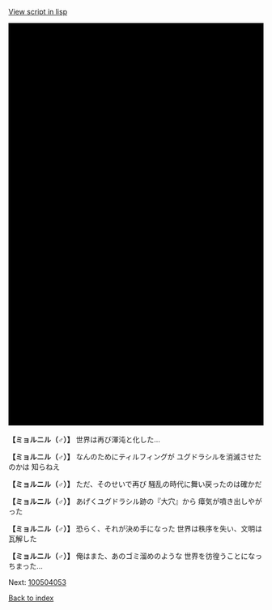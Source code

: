 [View script in lisp](../scripts/100504051.txt)

![bg_black.png](../images/backgrounds/bg_black.png)

**【ミョルニル（♂）】**
世界は再び渾沌と化した…

**【ミョルニル（♂）】**
なんのためにティルフィングが
ユグドラシルを消滅させたのかは
知らねえ

**【ミョルニル（♂）】**
ただ、そのせいで再び
騒乱の時代に舞い戻ったのは確かだ

**【ミョルニル（♂）】**
あげくユグドラシル跡の『大穴』から
瘴気が噴き出しやがった

**【ミョルニル（♂）】**
恐らく、それが決め手になった
世界は秩序を失い、文明は瓦解した

**【ミョルニル（♂）】**
俺はまた、あのゴミ溜めのような
世界を彷徨うことになっちまった…

Next: [100504053](100504053.md)

[Back to index](index.md)
